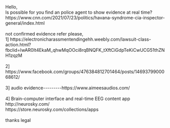<br>
<br>
<br>
Hello,<br>
Is possible for you find an police agent to show evidence at real time?<br>
https://www.cnn.com/2021/07/23/politics/havana-syndrome-cia-inspector-general/index.html<br>
<br>
not confirmed evidence refer please, <br>
1] https://electronicharassmentendingehh.weebly.com/lawsuit-class-action.html?fbclid=IwAR0It4EkaM_qhwMqOOci8rqBNQFK_tXftCiGdpTeKiCwUCG51thZNH1zqzM               <br>
              <br>
2] https://www.facebook.com/groups/476384812701464/posts/1469379900068612/              <br>
              <br>
3] audio evidence---------https://www.aimeesaudios.com/              <br>
              <br>
4] Brain-computer interface and real-time EEG content app              <br>
http://neurosky.com/              <br>
https://store.neurosky.com/collections/apps              <br>
              <br>
thanks legal              <br>
